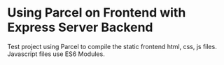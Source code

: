 # Using Parcel on Frontend with Express Server Backend

Test project using Parcel to compile the static frontend html, css, js files. Javascript files use ES6 Modules.
